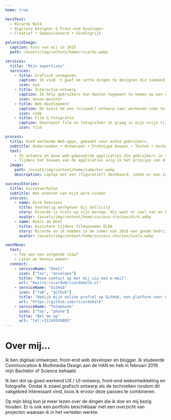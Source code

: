 ```yaml
---
home: true

heroText:
  - Ricardo Balk
  - Digitale Designer & Front-end Developer
  - Creatief • Gepassioneerd • Vindingrijk

polaroidImage:
  caption: Foto van mij in 2015
  path: /assets/img/content/home/ricardo.webp

services:
  title: "Mijn expertises"
  services:
    - title: Grafisch vormgeven
      caption: Ik vind 't gaaf om vette dingen te designen die niemand ooit eerder heeft gezien.
      icon: eye
    - title: Interactie-ontwerp
      caption: Ik help gebruikers hun doelen tegemoet te komen op een elegante en effectieve manier.
      icon: mouse-pointer
    - title: Web development
      caption: De kunst om een (visueel) ontwerp naar werkende code te transformeren is helemaal mijn ding.
      icon: code
    - title: Film & Fotografie
      caption: Daarnaast film en fotografeer ik graag in mijn vrije tijd, en noem het dan ook mijn 'professionele hobby'.
      icon: film

process:
  title: Goed werkende Web-apps, gemaakt voor echte gebruikers.
  subtitle: Onderzoeken • Ontwerpen • Prototype bouwen • Testen • Verbeteren • Bouwen
  text:
    - Ik ontwerp en bouw web-gebaseerde applicaties die gebruikers in staat stelt om hun doelen te bereiken op een eenvoudige, effectieve en prettige manier. Tijdens het ontwerpproces hanteer ik de Design Thinking methode, waardoor de gebruikers nauw betrokken blijven gedurende het gehele ontwerpproces.
    - Tijdens het bouwen van de applicaties volg ik het principe van Atomic Design en gebruik ik de allerlaatste technieken op het gebied van webdevelopment, zoals Vue.js en React.
  image:
    path: /assets/img/content/home/computer.webp
    description: Laptop met een (figuratief) dashboard, zodat er een idee ontstaat wat voor soort webapplicaties tot de mogelijkheden behoren.

successStories:
  title: Succesverhalen
  subtitle: Wat anderen van mijn werk vinden
  stories:
    - name: Dirk Goossens
      title: Voormalig werkgever bij Sollicity
      story: Ricardo is trots op zijn beroep. Hij weet er veel van en heeft een grote ambitie om altijd meer te leren. Hij is vrolijk, sociaal en ik waardeerde zijn tijd bij Sollicity.
      avatar: /assets/img/content/home/success-stories/dirk.webp
    - name: Niels de Bont
      title: Assistent tijdens filmopnamen ELDA
      story: Ricardo en ik hebben in de zomer van 2016 een goede bedrijfsfilm gemaakt. Ricardo werkt op een gestructureerde manier, waardoor we vlot een goede film maakten. Het was een prettige samenwerking.
      avatar: /assets/img/content/home/success-stories/niels.webp

nextMove:
  text:
    - Toe aan een volgende stap?
    - Laten we kennis maken!
  connect:
    - serviceName: "Email"
      icon: ["fas", "envelope"]
      title: "Neem contact op met mij via een e-mail"
      url: "mailto:ricardo@ricardobalk.nl"
    - serviceName: "GitHub"
      icon: ["fab", "github"]
      title: "Bekijk mijn online profiel op GitHub, een platform voor open source softwareontwikkeling"
      url: "https://github.com/ricardobalk"
    - serviceName: "Telephone"
      icon: ["fas", "phone"]
      title: "Bel me op"
      url: "tel:+31243010005"
---
```


<h1>Over mij&hellip;</h1>
<p>Ik ben digitaal ontwerper, front-end web developer en blogger. Ik studeerde Communcation &amp; Multimedia Design aan de HAN en heb in februari 2019 mijn Bachelor of Science behaald.</p>
<p>Ik ben dol op goed werkend UX / UI-ontwerp, front-end webontwikkeling en fotografie. Omdat ik zowel grafisch ontwerp als de technieken rondom dit vakgebied interessant vind, koos ik ervoor deze passies te combineren.</p>
<p>Op mijn blog kun je meer lezen over de dingen die ik doe en mij bezig houden. Er is ook een portfolio beschikbaar met een overzicht van projecten waaraan ik in het verleden werkte.</p>
